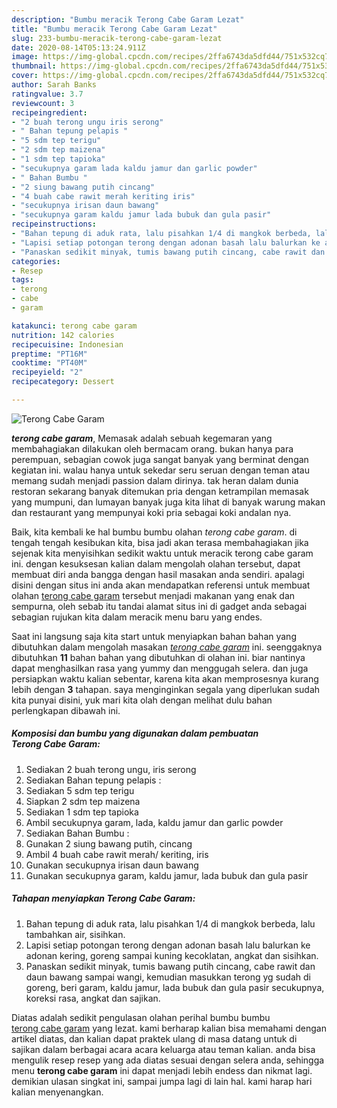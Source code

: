```yaml
---
description: "Bumbu meracik Terong Cabe Garam Lezat"
title: "Bumbu meracik Terong Cabe Garam Lezat"
slug: 233-bumbu-meracik-terong-cabe-garam-lezat
date: 2020-08-14T05:13:24.911Z
image: https://img-global.cpcdn.com/recipes/2ffa6743da5dfd44/751x532cq70/terong-cabe-garam-foto-resep-utama.jpg
thumbnail: https://img-global.cpcdn.com/recipes/2ffa6743da5dfd44/751x532cq70/terong-cabe-garam-foto-resep-utama.jpg
cover: https://img-global.cpcdn.com/recipes/2ffa6743da5dfd44/751x532cq70/terong-cabe-garam-foto-resep-utama.jpg
author: Sarah Banks
ratingvalue: 3.7
reviewcount: 3
recipeingredient:
- "2 buah terong ungu iris serong"
- " Bahan tepung pelapis "
- "5 sdm tep terigu"
- "2 sdm tep maizena"
- "1 sdm tep tapioka"
- "secukupnya garam lada kaldu jamur dan garlic powder"
- " Bahan Bumbu "
- "2 siung bawang putih cincang"
- "4 buah cabe rawit merah keriting iris"
- "secukupnya irisan daun bawang"
- "secukupnya garam kaldu jamur lada bubuk dan gula pasir"
recipeinstructions:
- "Bahan tepung di aduk rata, lalu pisahkan 1/4 di mangkok berbeda, lalu tambahkan air, sisihkan."
- "Lapisi setiap potongan terong dengan adonan basah lalu balurkan ke adonan kering, goreng sampai kuning kecoklatan, angkat dan sisihkan."
- "Panaskan sedikit minyak, tumis bawang putih cincang, cabe rawit dan daun bawang sampai wangi, kemudian masukkan terong yg sudah di goreng, beri garam, kaldu jamur, lada bubuk dan gula pasir secukupnya, koreksi rasa, angkat dan sajikan."
categories:
- Resep
tags:
- terong
- cabe
- garam

katakunci: terong cabe garam 
nutrition: 142 calories
recipecuisine: Indonesian
preptime: "PT16M"
cooktime: "PT40M"
recipeyield: "2"
recipecategory: Dessert

---
```



![Terong Cabe Garam](https://img-global.cpcdn.com/recipes/2ffa6743da5dfd44/751x532cq70/terong-cabe-garam-foto-resep-utama.jpg)

<b><i>terong cabe garam</i></b>, Memasak adalah sebuah kegemaran yang membahagiakan dilakukan oleh bermacam orang. bukan hanya para perempuan, sebagian cowok juga sangat banyak yang berminat dengan kegiatan ini. walau hanya untuk sekedar seru seruan dengan teman atau memang sudah menjadi passion dalam dirinya. tak heran dalam dunia restoran sekarang banyak ditemukan pria dengan ketrampilan memasak yang mumpuni, dan lumayan banyak juga kita lihat di banyak warung makan dan restaurant yang mempunyai koki pria sebagai koki andalan nya.



Baik, kita kembali ke hal bumbu bumbu olahan <i>terong cabe garam</i>. di tengah tengah kesibukan kita, bisa jadi akan terasa membahagiakan jika sejenak kita menyisihkan sedikit waktu untuk meracik terong cabe garam ini. dengan kesuksesan kalian dalam mengolah olahan tersebut, dapat membuat diri anda bangga dengan hasil masakan anda sendiri. apalagi disini dengan situs ini anda akan mendapatkan referensi untuk membuat olahan <u>terong cabe garam</u> tersebut menjadi makanan yang enak dan sempurna, oleh sebab itu tandai alamat situs ini di gadget anda sebagai sebagian rujukan kita dalam meracik menu baru yang endes.


Saat ini langsung saja kita start untuk menyiapkan bahan bahan yang dibutuhkan dalam mengolah masakan <u><i>terong cabe garam</i></u> ini. seenggaknya dibutuhkan <b>11</b> bahan bahan yang dibutuhkan di olahan ini. biar nantinya dapat menghasilkan rasa yang yummy dan menggugah selera. dan juga persiapkan waktu kalian sebentar, karena kita akan memprosesnya kurang lebih dengan <b>3</b> tahapan. saya menginginkan segala yang diperlukan sudah kita punyai disini, yuk mari kita olah dengan melihat dulu bahan perlengkapan dibawah ini.

<!--inarticleads1-->

##### Komposisi dan bumbu yang digunakan dalam pembuatan Terong Cabe Garam:

1. Sediakan 2 buah terong ungu, iris serong
1. Sediakan  Bahan tepung pelapis :
1. Sediakan 5 sdm tep terigu
1. Siapkan 2 sdm tep maizena
1. Sediakan 1 sdm tep tapioka
1. Ambil secukupnya garam, lada, kaldu jamur dan garlic powder
1. Sediakan  Bahan Bumbu :
1. Gunakan 2 siung bawang putih, cincang
1. Ambil 4 buah cabe rawit merah/ keriting, iris
1. Gunakan secukupnya irisan daun bawang
1. Gunakan secukupnya garam, kaldu jamur, lada bubuk dan gula pasir




<!--inarticleads2-->

##### Tahapan menyiapkan Terong Cabe Garam:

1. Bahan tepung di aduk rata, lalu pisahkan 1/4 di mangkok berbeda, lalu tambahkan air, sisihkan.
1. Lapisi setiap potongan terong dengan adonan basah lalu balurkan ke adonan kering, goreng sampai kuning kecoklatan, angkat dan sisihkan.
1. Panaskan sedikit minyak, tumis bawang putih cincang, cabe rawit dan daun bawang sampai wangi, kemudian masukkan terong yg sudah di goreng, beri garam, kaldu jamur, lada bubuk dan gula pasir secukupnya, koreksi rasa, angkat dan sajikan.




Diatas adalah sedikit pengulasan olahan perihal bumbu bumbu <u>terong cabe garam</u> yang lezat. kami berharap kalian bisa memahami dengan artikel diatas, dan kalian dapat praktek ulang di masa datang untuk di sajikan dalam berbagai acara acara keluarga atau teman kalian. anda bisa mengulik resep resep yang ada diatas sesuai dengan selera anda, sehingga menu <b>terong cabe garam</b> ini dapat menjadi lebih endess dan nikmat lagi. demikian ulasan singkat ini, sampai jumpa lagi di lain hal. kami harap hari kalian menyenangkan.
